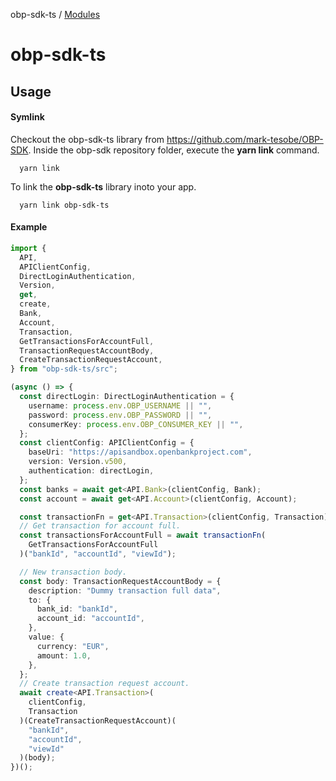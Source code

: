 obp-sdk-ts / [Modules](modules.md)

# obp-sdk-ts

## Usage

#### Symlink

Checkout the obp-sdk-ts library from https://github.com/mark-tesobe/OBP-SDK.
Inside the obp-sdk repository folder, execute the **yarn link** command.

```
  yarn link
```

To link the **obp-sdk-ts** library inoto your app.

```
  yarn link obp-sdk-ts
```

#### Example

```typescript
import {
  API,
  APIClientConfig,
  DirectLoginAuthentication,
  Version,
  get,
  create,
  Bank,
  Account,
  Transaction,
  GetTransactionsForAccountFull,
  TransactionRequestAccountBody,
  CreateTransactionRequestAccount,
} from "obp-sdk-ts/src";

(async () => {
  const directLogin: DirectLoginAuthentication = {
    username: process.env.OBP_USERNAME || "",
    password: process.env.OBP_PASSWORD || "",
    consumerKey: process.env.OBP_CONSUMER_KEY || "",
  };
  const clientConfig: APIClientConfig = {
    baseUri: "https://apisandbox.openbankproject.com",
    version: Version.v500,
    authentication: directLogin,
  };
  const banks = await get<API.Bank>(clientConfig, Bank);
  const account = await get<API.Account>(clientConfig, Account);

  const transactionFn = get<API.Transaction>(clientConfig, Transaction);
  // Get transaction for account full.
  const transactionsForAccountFull = await transactionFn(
    GetTransactionsForAccountFull
  )("bankId", "accountId", "viewId");

  // New transaction body.
  const body: TransactionRequestAccountBody = {
    description: "Dummy transaction full data",
    to: {
      bank_id: "bankId",
      account_id: "accountId",
    },
    value: {
      currency: "EUR",
      amount: 1.0,
    },
  };
  // Create transaction request account.
  await create<API.Transaction>(
    clientConfig,
    Transaction
  )(CreateTransactionRequestAccount)(
    "bankId",
    "accountId",
    "viewId"
  )(body);
})();
```
